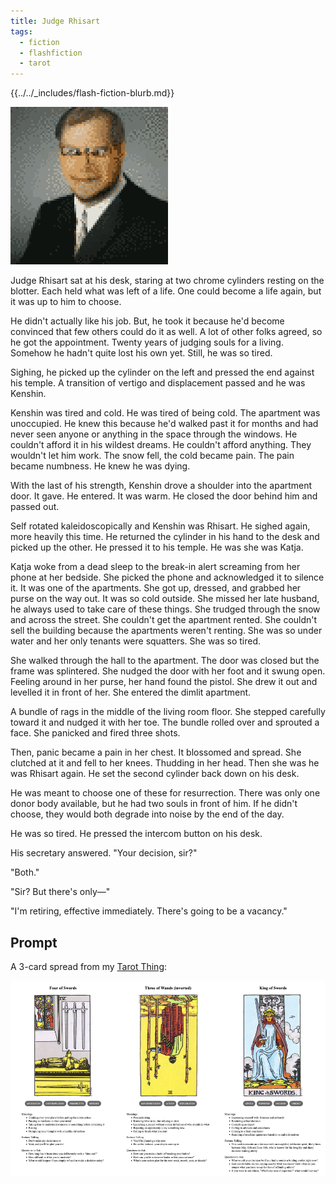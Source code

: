 ```yaml
---
title: Judge Rhisart
tags:
  - fiction
  - flashfiction
  - tarot
---
```


{{../../_includes/flash-fiction-blurb.md}}

<!--more-->

<img src="./cover.png" class="fullwidth" />

Judge Rhisart sat at his desk, staring at two chrome cylinders resting on the blotter. Each held what was left of a life. One could become a life again, but it was up to him to choose.

He didn't actually like his job. But, he took it because he'd become convinced that few others could do it as well. A lot of other folks agreed, so he got the appointment. Twenty years of judging souls for a living. Somehow he hadn't quite lost his own yet. Still, he was so tired.

Sighing, he picked up the cylinder on the left and pressed the end against his temple. A transition of vertigo and displacement passed and he was Kenshin.

Kenshin was tired and cold. He was tired of being cold. The apartment was unoccupied. He knew this because he'd walked past it for months and had never seen anyone or anything in the space through the windows. He couldn't afford it in his wildest dreams. He couldn't afford anything. They wouldn't let him work. The snow fell, the cold became pain. The pain became numbness. He knew he was dying.

With the last of his strength, Kenshin drove a shoulder into the apartment door. It gave. He entered. It was warm. He closed the door behind him and passed out.

Self rotated kaleidoscopically and Kenshin was Rhisart. He sighed again, more heavily this time. He returned the cylinder in his hand to the desk and picked up the other. He pressed it to his temple. He was she was Katja.

Katja woke from a dead sleep to the break-in alert screaming from her phone at her bedside. She picked the phone and acknowledged it to silence it. It was one of the apartments. She got up, dressed, and grabbed her purse on the way out. It was so cold outside. She missed her late husband, he always used to take care of these things. She trudged through the snow and across the street. She couldn't get the apartment rented. She couldn't sell the building because the apartments weren't renting. She was so under water and her only tenants were squatters. She was so tired.

She walked through the hall to the apartment. The door was closed but the frame was splintered. She nudged the door with her foot and it swung open. Feeling around in her purse, her hand found the pistol. She drew it out and levelled it in front of her. She entered the dimlit apartment.

A bundle of rags in the middle of the living room floor. She stepped carefully toward it and nudged it with her toe. The bundle rolled over and sprouted a face. She panicked and fired three shots.

Then, panic became a pain in her chest. It blossomed and spread. She clutched at it and fell to her knees. Thudding in her head. Then she was he was Rhisart again. He set the second cylinder back down on his desk.

He was meant to choose one of these for resurrection. There was only one donor body available, but he had two souls in front of him. If he didn't choose, they would both degrade into noise by the end of the day.

He was so tired. He pressed the intercom button on his desk. 

His secretary answered. "Your decision, sir?"

"Both."

"Sir? But there's only—"

"I'm retiring, effective immediately. There's going to be a vacancy."

## Prompt

A 3-card spread from my [Tarot Thing](https://lmorchard.github.io/tarot-thing/?card=Four+of+Swords&card=%21Three+of+Wands&card=King+of+Swords):

![](2022-06-08.png)
